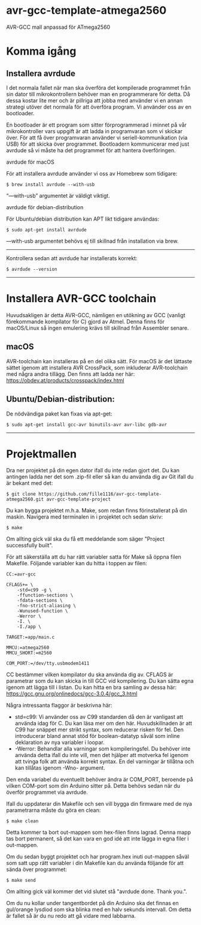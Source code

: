 # avr-gcc-template-atmega2560
AVR-GCC mall anpassad för ATmega2560

# Komma igång

## Installera avrdude

I det normala fallet när man ska överföra det kompilerade programmet från sin dator till mikrokontrollern behöver man en programmerare för detta. Då dessa kostar lite mer och är pillriga att jobba med använder vi en annan strategi utöver det normala för att överföra program. Vi använder oss av en bootloader.

En bootloader är ett program som sitter förprogrammerad i minnet på vår mikrokontroller vars uppgift är att ladda in programvaran som vi skickar över. För att få över programvaran använder vi seriell-kommunikation (via USB) för att skicka över programmet. Bootloadern kommunicerar med just avrdude så vi måste ha det programmet för att hantera överföringen.

avrdude för macOS

För att installera avrdude använder vi oss av Homebrew som tidigare:

    $ brew install avrdude --with-usb

“—with-usb” argumentet är väldigt viktigt.

avrdude för debian-distribution

För Ubuntu/debian distribution kan APT likt tidigare användas:


    $ sudo apt-get install avrdude

—with-usb argumentet behövs ej till skillnad från installation via brew.

---

Kontrollera sedan att avrdude har installerats korrekt:

    $ avrdude --version

---

# Installera AVR-GCC toolchain

Huvudsakligen är detta AVR-GCC, nämligen en utökning av GCC (vanligt förekommande kompilator för C) gjord av Atmel. Denna finns för macOS/Linux så ingen emulering krävs till skillnad från Assembler senare.

## macOS

AVR-toolchain kan installeras på en del olika sätt. För macOS är det lättaste sättet igenom att installera AVR CrossPack, som inkluderar AVR-toolchain med några andra tillägg. Den finns att ladda ner här: https://obdev.at/products/crosspack/index.html

## Ubuntu/Debian-distribution:

De nödvändiga paket kan fixas via apt-get:

    $ sudo apt-get install gcc-avr binutils-avr avr-libc gdb-avr
----------

# Projektmallen

Dra ner projektet på din egen dator ifall du inte redan gjort det. Du kan antingen ladda ner det som .zip-fil eller så kan du använda dig av Git ifall du är bekant med det:

    $ git clone https://github.com/fille1116/avr-gcc-template-atmega2560.git avr-gcc-template-project

Du kan bygga projektet m.h.a. Make, som redan finns förinstallerat på din maskin. Navigera med terminalen in i projektet och sedan skriv:

    $ make

Om allting gick väl ska du få ett meddelande som säger "Project successfully built".

För att säkerställa att du har rätt variabler satta för Make så öppna filen Makefile. Följande variabler kan du hitta i toppen av filen:

    CC:=avr-gcc

    CFLAGS+= \
        -std=c99 -g \
        -ffunction-sections \
        -fdata-sections \
        -fno-strict-aliasing \
        -Wunused-function \
        -Werror \
        -I. \
        -I./app \

    TARGET:=app/main.c

    MMCU:=atmega2560
    MMCU_SHORT:=m2560

    COM_PORT:=/dev/tty.usbmodem1411

CC bestämmer vilken kompilator du ska använda dig av. CFLAGS är parametrar som du kan skicka in till GCC vid kompilering. Du kan sätta egna igenom att lägga till i listan. Du kan hitta en bra samling av dessa här: https://gcc.gnu.org/onlinedocs/gcc-3.0.4/gcc_3.html

Några intressanta flaggor är beskrivna här:

- std=c99: Vi använder oss av C99 standarden då den är vanligast att använda idag för C. Du kan läsa mer om den här. Huvudskillnaden är att C99 har snäppet mer strikt syntax, som reducerar risken för fel. Den introducerar bland annat stöd för boolean-datatyp såväl som inline deklaration av nya variabler i loopar.
- -Werror: Behandlar alla varningar som kompileringsfel. Du behöver inte använda detta ifall du inte vill, men det hjälper att motverka fel igenom att tvinga folk att använda korrekt syntax. En del varningar är tillåtna och kan tillåtas igenom -Wno-<varning> argument.

Den enda variabel du eventuellt behöver ändra är COM_PORT, beroende på vilken COM-port som din Arduino sitter på. Detta behövs sedan när du överför programmet via avrdude.

Ifall du uppdaterar din Makefile och sen vill bygga din firmware med de nya parametrarna måste du göra en clean:

    $ make clean

Detta kommer ta bort out-mappen som hex-filen finns lagrad. Denna mapp tas bort permanent, så det kan vara en god idé att inte lägga in egna filer i out-mappen.

Om du sedan byggt projektet och har program.hex inuti out-mappen såväl som satt upp rätt variabler i din Makefile kan du använda följande för att sända över programmet:

    $ make send

Om allting gick väl kommer det vid slutet stå "avrdude done.  Thank you.".

Om du nu kollar under tangentbordet på din Arduino ska det finnas en gul/orange lysdiod som ska blinka med en halv sekunds intervall. Om detta är fallet så är du nu redo att gå vidare med labbarna.







